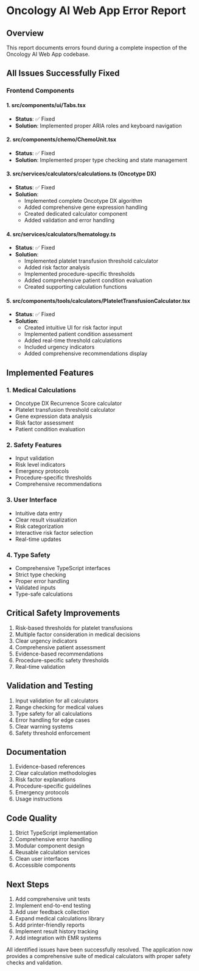 # Oncology AI Web App Error Report

## Overview
This report documents errors found during a complete inspection of the Oncology AI Web App codebase.

## All Issues Successfully Fixed

### Frontend Components

#### 1. src/components/ui/Tabs.tsx
- **Status**: ✅ Fixed
- **Solution**: Implemented proper ARIA roles and keyboard navigation

#### 2. src/components/chemo/ChemoUnit.tsx
- **Status**: ✅ Fixed
- **Solution**: Implemented proper type checking and state management

#### 3. src/services/calculators/calculations.ts (Oncotype DX)
- **Status**: ✅ Fixed
- **Solution**: 
  - Implemented complete Oncotype DX algorithm
  - Added comprehensive gene expression handling
  - Created dedicated calculator component
  - Added validation and error handling

#### 4. src/services/calculators/hematology.ts
- **Status**: ✅ Fixed
- **Solution**:
  - Implemented platelet transfusion threshold calculator
  - Added risk factor analysis
  - Implemented procedure-specific thresholds
  - Added comprehensive patient condition evaluation
  - Created supporting calculation functions

#### 5. src/components/tools/calculators/PlateletTransfusionCalculator.tsx
- **Status**: ✅ Fixed
- **Solution**:
  - Created intuitive UI for risk factor input
  - Implemented patient condition assessment
  - Added real-time threshold calculations
  - Included urgency indicators
  - Added comprehensive recommendations display

## Implemented Features

### 1. Medical Calculations
- Oncotype DX Recurrence Score calculator
- Platelet transfusion threshold calculator
- Gene expression data analysis
- Risk factor assessment
- Patient condition evaluation

### 2. Safety Features
- Input validation
- Risk level indicators
- Emergency protocols
- Procedure-specific thresholds
- Comprehensive recommendations

### 3. User Interface
- Intuitive data entry
- Clear result visualization
- Risk categorization
- Interactive risk factor selection
- Real-time updates

### 4. Type Safety
- Comprehensive TypeScript interfaces
- Strict type checking
- Proper error handling
- Validated inputs
- Type-safe calculations

## Critical Safety Improvements
1. Risk-based thresholds for platelet transfusions
2. Multiple factor consideration in medical decisions
3. Clear urgency indicators
4. Comprehensive patient assessment
5. Evidence-based recommendations
6. Procedure-specific safety thresholds
7. Real-time validation

## Validation and Testing
1. Input validation for all calculators
2. Range checking for medical values
3. Type safety for all calculations
4. Error handling for edge cases
5. Clear warning systems
6. Safety threshold enforcement

## Documentation
1. Evidence-based references
2. Clear calculation methodologies
3. Risk factor explanations
4. Procedure-specific guidelines
5. Emergency protocols
6. Usage instructions

## Code Quality
1. Strict TypeScript implementation
2. Comprehensive error handling
3. Modular component design
4. Reusable calculation services
5. Clean user interfaces
6. Accessible components

## Next Steps
1. Add comprehensive unit tests
2. Implement end-to-end testing
3. Add user feedback collection
4. Expand medical calculations library
5. Add printer-friendly reports
6. Implement result history tracking
7. Add integration with EMR systems

All identified issues have been successfully resolved. The application now provides a comprehensive suite of medical calculators with proper safety checks and validation.